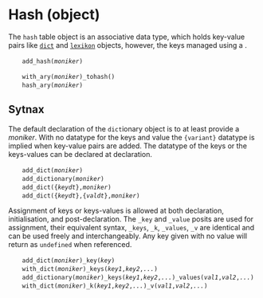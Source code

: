 # Hash (object)
The `hash` table object is an associative data type, which holds key-value pairs like [`dict`](./dict.md) and [`lexikon`](./lexi.md) objects, however, the keys managed using a .

&nbsp;&nbsp;&nbsp;&nbsp;&nbsp;&nbsp; `add_hash(`*`moniker`*`)`<br>

&nbsp;&nbsp;&nbsp;&nbsp;&nbsp;&nbsp; `with_ary(`*`moniker`*`)_tohash()`<br>
&nbsp;&nbsp;&nbsp;&nbsp;&nbsp;&nbsp; `hash_ary(`*`moniker`*`)`<br>




## Sytnax
The default declaration of the `dict`ionary object is to at least provide a *moniker*. With no datatype for the keys and value the `{variant}` datatype is implied when key-value pairs are added.  The datatype of the keys or the keys-values can be declared at declaration.  

&nbsp;&nbsp;&nbsp;&nbsp;&nbsp;&nbsp; `add_dict(`*`moniker`*`)`<br>
&nbsp;&nbsp;&nbsp;&nbsp;&nbsp;&nbsp; `add_dictionary(`*`moniker`*`)`<br>
&nbsp;&nbsp;&nbsp;&nbsp;&nbsp;&nbsp; `add_dict({`*`keydt`*`},`*`moniker`*`)`<br>
&nbsp;&nbsp;&nbsp;&nbsp;&nbsp;&nbsp; `add_dict({`*`keydt`*`},{`*`valdt`*`},`*`moniker`*`)`<br>

Assignment of keys or keys-values is allowed at both declaration, initialisation, and post-declaration. The `_key` and `_value` posits are used for assignment, their equivalent syntax, `_keys`, `_k`, `_values`, `_v` are identical and can be used freely and interchangeably. Any key given with no value will return as `undefined` when referenced.

&nbsp;&nbsp;&nbsp;&nbsp;&nbsp;&nbsp; `add_dict(`*`moniker`*`)_key(`*`key`*`)`<br>
&nbsp;&nbsp;&nbsp;&nbsp;&nbsp;&nbsp; `with_dict(`*`moniker`*`)_keys(`*`key1`*`,`*`key2`*`,`*`...`*`)`<br>
&nbsp;&nbsp;&nbsp;&nbsp;&nbsp;&nbsp; `add_dictionary(`*`moniker`*`)_keys(`*`key1`*`,`*`key2`*`,`*`...`*`)_values(`*`val1`*`,`*`val2`*`,`*`...`*`)`<br>
&nbsp;&nbsp;&nbsp;&nbsp;&nbsp;&nbsp; `with_dict(`*`moniker`*`)_k(`*`key1`*`,`*`key2`*`,`*`...`*`)_v(`*`val1`*`,`*`val2`*`,`*`...`*`)`<br>
